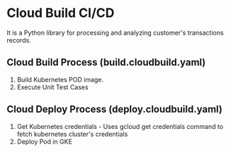 # Cloud Build CI/CD

It is a Python library for processing and analyzing customer's transactions records.

## Cloud Build Process (build.cloudbuild.yaml)

1. Build Kubernetes POD image.
2. Execute Unit Test Cases

## Cloud Deploy Process (deploy.cloudbuild.yaml)

1. Get Kubernetes credentials - Uses gcloud get credentials command to fetch kubernetes cluster's credentials
2. Deploy Pod in GKE
